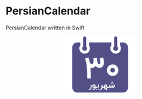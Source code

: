 # PersianCalendar
 PersianCalendar written in Swift
 
<p align="center">
 <img src="https://github.com/farhad1985/PersianCalendar/blob/master/Screenshot/persianICON.png" align="center" width="200" max-width="50%"  />
</p>

